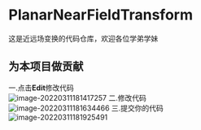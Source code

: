# PlanarNearFieldTransform
这是近远场变换的代码仓库，欢迎各位学弟学妹  
## 为本项目做贡献
一.点击**Edit**修改代码   
![image-20220311181417257](https://user-images.githubusercontent.com/61956659/157849089-564a11ab-3109-4eb4-8dfe-4860e8436e91.png)
二.修改代码   
![image-20220311181634466](https://user-images.githubusercontent.com/61956659/157849192-aeb54d48-6cd1-4029-9e8b-f2f83cbd0600.png)
三.提交你的代码   
![image-20220311181925491](https://user-images.githubusercontent.com/61956659/157849239-d249f9ee-5cf9-4256-9e1f-2afbb27f1d6f.png)
